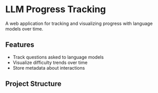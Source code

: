 # LLM Progress Tracking

A web application for tracking and visualizing progress with language models over time.

## Features

- Track questions asked to language models
- Visualize difficulty trends over time
- Store metadata about interactions

## Project Structure

